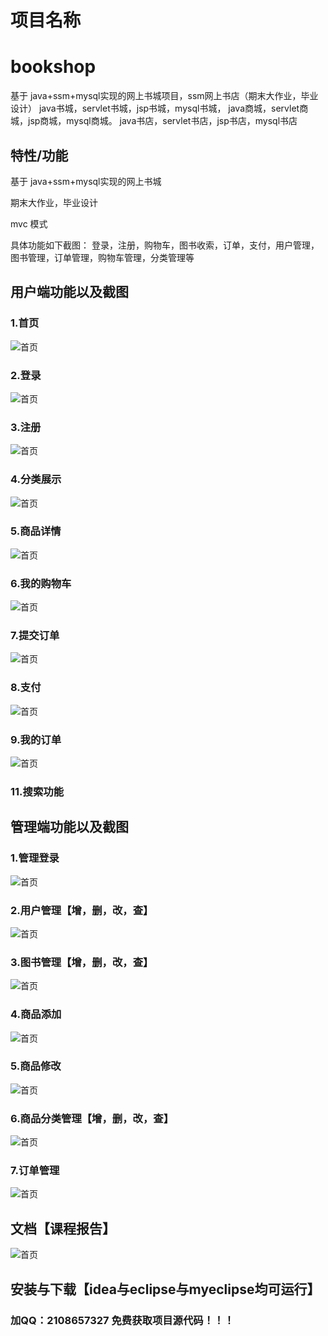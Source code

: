 # 项目名称
# bookshop
基于 java+ssm+mysql实现的网上书城项目，ssm网上书店（期末大作业，毕业设计） java书城，servlet书城，jsp书城，mysql书城， java商城，servlet商城，jsp商城，mysql商城。 java书店，servlet书店，jsp书店，mysql书店


## 特性/功能

基于 java+ssm+mysql实现的网上书城

期末大作业，毕业设计

mvc 模式   

具体功能如下截图：
  登录，注册，购物车，图书收索，订单，支付，用户管理，图书管理，订单管理，购物车管理，分类管理等
  

## 用户端功能以及截图
### 1.首页
![首页](./10.png)

### 2.登录                
![首页](./16.png)

### 3.注册
![首页](./2.png)

### 4.分类展示
![首页](./5.png)

### 5.商品详情
![首页](./14.png)

### 6.我的购物车
![首页](./15.png)

### 7.提交订单
![首页](./13.png)

### 8.支付
![首页](./7.png)

### 9.我的订单
![首页](./4.png)


### 11.搜索功能
  

## 管理端功能以及截图

### 1.管理登录
![首页](./11.png)

### 2.用户管理【增，删，改，查】
![首页](./17.png)

### 3.图书管理【增，删，改，查】
![首页](./8.png)

### 4.商品添加
![首页](./3.png)

### 5.商品修改
![首页](./3.png)

### 6.商品分类管理【增，删，改，查】
![首页](./1.png)

### 7.订单管理
![首页](./6.png)


## 文档【课程报告】
![首页](./18.jpg)

## 安装与下载【idea与eclipse与myeclipse均可运行】
### 加QQ：2108657327 免费获取项目源代码！！！ 
